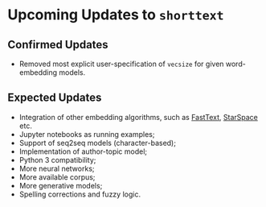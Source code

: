 Upcoming Updates to `shorttext`
===============================

Confirmed Updates
-----------------

* Removed most explicit user-specification of `vecsize` for given word-embedding models.

Expected Updates
----------------

* Integration of other embedding algorithms, such as [FastText](https://github.com/facebookresearch/fastText), [StarSpace](https://github.com/facebookresearch/StarSpace) etc.
* Jupyter notebooks as running examples;
* Support of seq2seq models (character-based);
* Implementation of author-topic model;
* Python 3 compatibility;
* More neural networks;
* More available corpus;
* More generative models;
* Spelling corrections and fuzzy logic.
